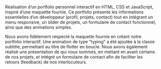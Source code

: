 Réalisation d’un portfolio personnel interactif en HTML, CSS et JavaScript, inspiré d’une maquette fournie. Ce portfolio présente les informations essentielles d’un développeur (profil, projets, contact) tout en intégrant un menu responsive, un slider de projets, un formulaire de contact fonctionnel, ainsi que des animations simples.

Nous avons fidèlement respecté la maquette fournie en créant notre portfolio interactif. Une animation de type "typing" a été ajoutée à la classe subtitle, permettant au titre de flotter en boucle. Nous avons également réalisé une présentation de qui nous sommes, en mettant en avant certains de nos projets, et intégré un formulaire de contact afin de faciliter les retours (feedback) de nos interlocuteurs.

